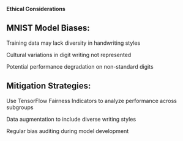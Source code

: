 **Ethical Considerations**
## MNIST Model Biases:

Training data may lack diversity in handwriting styles

Cultural variations in digit writing not represented

Potential performance degradation on non-standard digits

## Mitigation Strategies:

Use TensorFlow Fairness Indicators to analyze performance across subgroups

Data augmentation to include diverse writing styles

Regular bias auditing during model development
